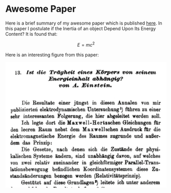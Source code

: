 # Awesome Paper

Here is a brief summary of my awesome paper which is published [here](https://onlinelibrary.wiley.com/doi/10.1002/andp.19053231314). 
In this paper I postulate if the Inertia of an object Depend Upon Its Energy Content?
It is found that:

$$E = mc^2$$

Here is an interesting figure from this paper:

![A screenshot of the paper](./media/einstein.png)
